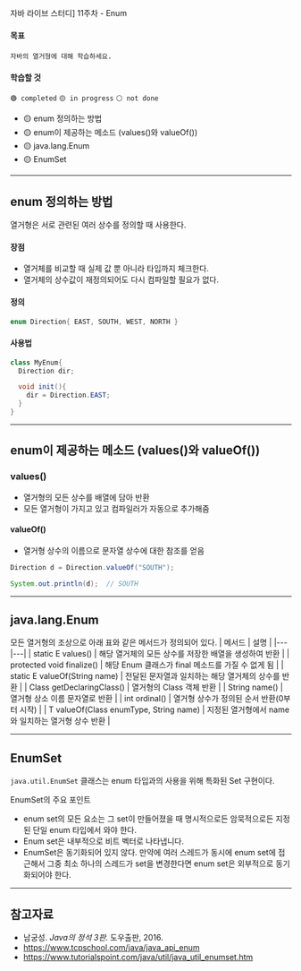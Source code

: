  자바 라이브 스터디] 11주차 - Enum

#### 목표

```
자바의 열거형에 대해 학습하세요.
```

#### 학습할 것

`🟢 completed` `🟡 in progress` `⚪ not done`

- 🟡 enum 정의하는 방법
- 🟡 enum이 제공하는 메소드 (values()와 valueOf())
- 🟡 java.lang.Enum
- 🟡 EnumSet

--- 

## enum 정의하는 방법

열거형은 서로 관련된 여러 상수를 정의할 때 사용한다. 

#### 장점

- 열거체를 비교할 때 실제 값 뿐 아니라 타입까지 체크한다.
- 열거체의 상수값이 재정의되어도 다시 컴파일할 필요가 없다.

#### 정의
```java
enum Direction{ EAST, SOUTH, WEST, NORTH }
```

#### 사용법
```java
class MyEnum{
  Direction dir;

  void init(){
    dir = Direction.EAST;
  }
}
```

---

## enum이 제공하는 메소드 (values()와 valueOf())

### values()

- 열거형의 모든 상수를 배열에 담아 반환
- 모든 열거형이 가지고 있고 컴파일러가 자동으로 추가해줌

#### valueOf()

- 열거형 상수의 이름으로 문자열 상수에 대한 참조를 얻음

```java
Direction d = Direction.valueOf("SOUTH");

System.out.println(d);  // SOUTH
```

---

## java.lang.Enum

모든 열거형의 조상으로 아래 표와 같은 메서드가 정의되어 있다.
| 메서드 | 설명 |
|---|---|
| static E values() | 해당 열거체의 모든 상수를 저장한 배열을 생성하여 반환 |
| protected void finalize() | 해당 Enum 클래스가 final 메소드를 가질 수 없게 됨 |
| static E valueOf(String name) | 전달된 문자열과 일치하는 해당 열거체의 상수를 반환 |
| Class<E> getDeclaringClass() | 열거형의 Class 객체 반환 |
| String name() | 열거형 상소 이름 문자열로 반환 |
| int ordinal() | 열거형 상수가 정의된 순서 반환(0부터 시작) |
| T valueOf(Class<T> enumType, String name) | 지정된 열거형에서 name와 일치하는 열거형 상수 반환 |

---

## EnumSet

`java.util.EnumSet` 클래스는 enum 타입과의 사용을 위해 특화된 Set 구현이다. 

EnumSet의 주요 포인트
- enum set의 모든 요소는 그 set이 만들어졌을 때 명시적으로든 암묵적으로든 지정된 단일 enum 타입에서 와야 한다.
- Enum set은 내부적으로 비트 벡터로 나타냅니다.
- EnumSet은 동기화되어 있지 않다. 만약에 여러 스레드가 동시에 enum set에 접근해서 그중 최소 하나의 스레드가 set을 변경한다면 enum set은 외부적으로 동기화되어야 한다.

---

## 참고자료
 
- 남궁성. *Java의 정석 3판.* 도우출판, 2016.
- https://www.tcpschool.com/java/java_api_enum
- https://www.tutorialspoint.com/java/util/java_util_enumset.htm
<!--- Evans, Benjamin J. and David Flanagan. *Java in a Nutshell.* O'Reilly Media, 2019.
- https://docs.oracle.com/javase/specs/jls/se15/html/jls-17.html
- https://docs.oracle.com/javase/7/docs/api/java/lang/Thread.State.html
- https://howtodoinjava.com/java/multi-threading/
- https://www.baeldung.com/java-daemon-thread -->
